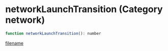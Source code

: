 # networkLaunchTransition (Category network)

```js
function networkLaunchTransition(): number
```

[filename](networkLaunchTransition_m.md ':include')